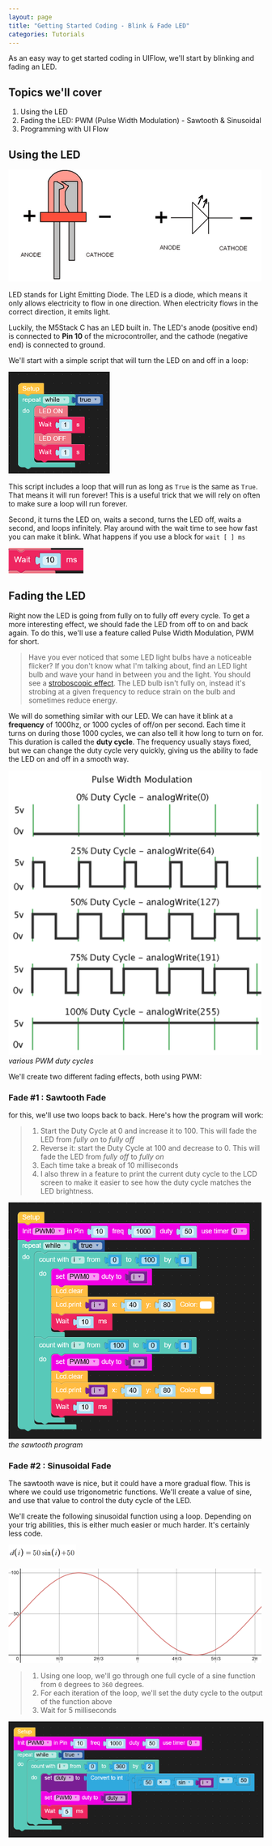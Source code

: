 ```yaml
---
layout: page
title: "Getting Started Coding - Blink & Fade LED"
categories: Tutorials
---
```


As an easy way to get started coding in UIFlow, we'll start by blinking and fading an LED.

## Topics we'll cover

1. Using the LED
2. Fading the LED: PWM (Pulse Width Modulation) - Sawtooth & Sinusoidal
3. Programming with UI Flow

## Using the LED

![LED](../img/LED.png)

LED stands for Light Emitting Diode. The LED is a diode, which means it only allows electricity to flow in one direction. When electricity flows in the correct direction, it emits light.

Luckily, the M5Stack C has an LED built in. The LED's anode (positive end) is connected to **Pin 10** of the microcontroller, and the cathode (negative end) is connected to ground.

We'll start with a simple script that will turn the LED on and off in a loop:

![LED](../img/LED-Blink.png)

This script includes a loop that will run as long as `True` is the same as `True`. That means it will run forever! This is a useful trick that we will rely on often to make sure a loop will run forever.

Second, it turns the LED on, waits a second, turns the LED off, waits a second, and loops infinitely. Play around with the wait time to see how fast you can make it blink. What happens if you use a block for `wait [ ] ms`

![LED](../img/LED-Blink-Wait.png)

## Fading the LED

Right now the LED is going from fully on to fully off every cycle. To get a more interesting effect, we should fade the LED from off to on and back again. To do this, we'll use a feature called Pulse Width Modulation, PWM for short.

> Have you ever noticed that some LED light bulbs have a noticeable flicker? If you don't know what I'm talking about, find an LED light bulb and wave your hand in between you and the light. You should see a [stroboscopic effect](https://en.wikipedia.org/wiki/Stroboscopic_effect_(lighting)). The LED bulb isn't fully on, instead it's strobing at a given frequency to reduce strain on the bulb and sometimes reduce energy.

We will do something similar with our LED. We can have it blink at a **frequency** of 1000hz, or 1000 cycles of off/on per second. Each time it turns on during those 1000 cycles, we can also tell it how long to turn on for. This duration is called the **duty cycle**. The frequency usually stays fixed, but we can change the duty cycle very quickly, giving us the ability to fade the LED on and off in a smooth way.

![LED](../img/pwm.png)
*various PWM duty cycles*

We'll create two different fading effects, both using PWM:

### Fade #1 : Sawtooth Fade

for this, we'll use two loops back to back. Here's how the program will work:

> 1. Start the Duty Cycle at 0 and increase it to 100. This will fade the LED from *fully on* to *fully off*
> 2. Reverse it: start the Duty Cycle at 100 and decrease to 0. This will fade the LED from *fully off* to *fully on*
> 3. Each time take a break of 10 milliseconds
> 4. I also threw in a feature to print the current duty cycle to the LCD screen to make it easier to see how the duty cycle matches the LED brightness.

![pwm sawtooth](../img/pwm-sawtooth.png)
*the sawtooth program*

### Fade #2 : Sinusoidal Fade

The sawtooth wave is nice, but it could have a more gradual flow. This is where we could use trigonometric functions. We'll create a value of sine, and use that value to control the duty cycle of the LED.

We'll create the following sinusoidal function using a loop. Depending on your trig abilities, this is either much easier or much harder. It's certainly less code.

![sine function](../img/pwm-sine-function.png)

![sine function](../img/pwm-sine-wave.png)


> 1. Using one loop, we'll go through one full cycle of a sine function from `0` degrees to `360` degrees.
> 2. For each iteration of the loop, we'll set the duty cycle to the output of the function above
> 3. Wait for 5 milliseconds

![sine function](../img/pwm-sine.png)

